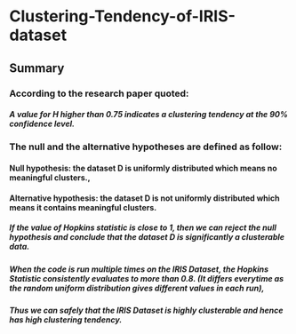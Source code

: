 # Clustering-Tendency-of-IRIS-dataset

## Summary

### According to the research paper quoted:
##### A value for H higher than 0.75 indicates a clustering tendency at the 90% confidence level.
### The null and the alternative hypotheses are defined as follow:
#### Null hypothesis: the dataset D is uniformly distributed which means no meaningful clusters.,
#### Alternative hypothesis: the dataset D is not uniformly distributed which means it contains meaningful clusters.
##### If the value of Hopkins statistic is close to 1, then we can reject the null hypothesis and conclude that the dataset D is significantly a clusterable data.
##### When the  code is run multiple times on the IRIS Dataset, the Hopkins Statistic consistently evaluates to more than 0.8. (It differs everytime as the random uniform distribution gives different values in each run),
##### Thus we can safely that the IRIS Dataset is highly clusterable and hence has high clustering tendency.
